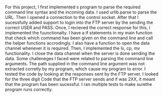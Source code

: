 For this project, I first implemented s program to parse the required command line syntax and the incoming data. I used urlib.parse to parse the URL. Then I opened a connection to the control socket. After that I sucessfully added support to login into the FTP server by the sending the correct USER and PASS. Once, I recieved the correct response for this, I implemented the fuunctionalty. I have a if statements in my main function that check which command has been given on the command line and call the helper functions accrodingly. I also have a function to open the data channel whenever it is required. Then, I implemented the ls, cp, mv functionality. I close the data channel when the server is done sending the data. 
Some challeneges I faced were related to parsing the command line arguments. The path supplied in the command line argument was not extracted corretly by my program, which cause my program to error. 
I tested the code by looking at the responses sent by the FTP server. I looked for the three digit Code that the FTP server sends and if was 2XX, it meant that the program has been sucessful. I ran multiple tests to make surethe program runs correctly. 